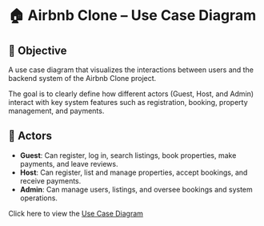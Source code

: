 # 🏠 Airbnb Clone – Use Case Diagram

## 📌 Objective
A use case diagram that visualizes the interactions between users and the backend system of the Airbnb Clone project.

The goal is to clearly define how different actors (Guest, Host, and Admin) interact with key system features such as registration, booking, property management, and payments.

## 👤 Actors
- **Guest**: Can register, log in, search listings, book properties, make payments, and leave reviews.
- **Host**: Can register, list and manage properties, accept bookings, and receive payments.
- **Admin**: Can manage users, listings, and oversee bookings and system operations.

Click here to view the [Use Case Diagram](.use-case-diagram/use-case.png)


